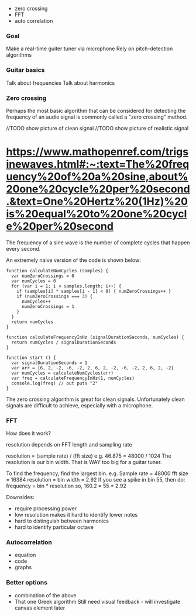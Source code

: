 - zero crossing
- FFT
- auto correlation

### Goal

Make a real-time guiter tuner via microphone
Rely on pitch-detection algorithms

### Guitar basics
Talk about frequencies
Talk about harmonics

### Zero crossing

Perhaps the most basic algorithm that can be considered for detecting the frequency of an audio signal is commonly called a "zero crossing" method.

//TODO show picture of clean signal
//TODO show picture of realistic signal


# https://www.mathopenref.com/trigsinewaves.html#:~:text=The%20frequency%20of%20a%20sine,about%20one%20cycle%20per%20second.&text=One%20Hertz%20(1Hz)%20is%20equal%20to%20one%20cycle%20per%20second
The frequency of a sine wave is the number of complete cycles that happen every second.

An extremely naive version of the code is shown below:
```
function calculateNumCycles (samples) {
  var numZeroCrossings = 0
  var numCycles = 0
  for (var i = 1; i < samples.length; i++) {
    if (samples[i] * samples[i - 1] < 0) { numZeroCrossings++ }
    if (numZeroCrossings === 3) {
      numCycles++
      numZeroCrossings = 1
    }
  }
  return numCycles
}

function calculateFrequencyInHz (signalDurationSeconds, numCycles) {
  return numCycles / signalDurationSeconds
}

function start () {
  var signalDurationSeconds = 1
  var arr = [6, 2, -2, -6, -2, 2, 6, 2, -2, -6, -2, 2, 6, 2, -2]
  var numCycles = calculateNumCycles(arr)
  var freq = calculateFrequencyInHz(1, numCycles)
  console.log(freq) // out puts "2"
}
```

The zero crossing algorithm is great for clean signals.  Unfortunately clean signals are difficult to achieve, especially with a microphone.




### FFT

How does it work?

resolution depends on FFT length and sampling rate

resolution = (sample rate) / (fft size)
e.g.
46.875 = 48000 / 1024
The resolution is our bin width. That is WAY too big for a guitar tuner.

To find the frequency, find the largest bin.
e.g.
Sample rate = 48000
fft size = 16384
resolution = bin width = 2.92
If you see a spike in bin 55, then do:
frequency = bin * resolution
so, 160.2 = 55 * 2.92

Downsides:

- require processing power
- low resolution makes it hard to identify lower notes
- hard to distinguish between harmonics
- hard to identify particular octave

### Autocorrelation

- equation
- code
- graphs

### Better options

- combination of the above
- That one Greek algorithm
  Still need visual feedback - will investigate canvas element later
